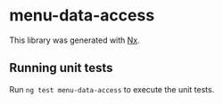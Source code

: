 # menu-data-access

This library was generated with [Nx](https://nx.dev).

## Running unit tests

Run `ng test menu-data-access` to execute the unit tests.
